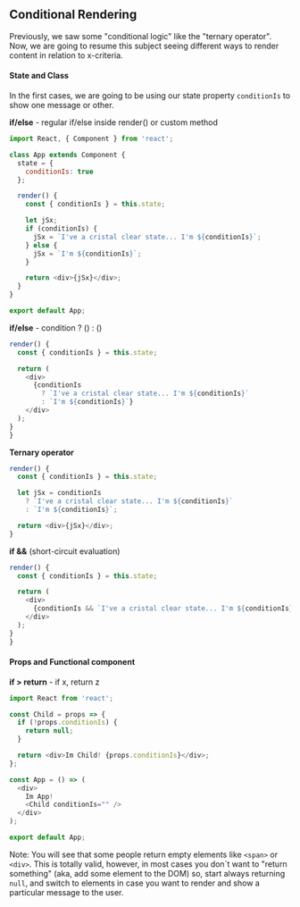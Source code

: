 ## Conditional Rendering

Previously, we saw some "conditional logic" like the "ternary operator". Now, we are going to resume this subject seeing different ways to render content in relation to x-criteria.

#### State and Class

In the first cases, we are going to be using our state property `conditionIs` to show one message or other.

**if/else** - regular if/else inside render() or custom method

```javascript
import React, { Component } from 'react';

class App extends Component {
  state = {
    conditionIs: true
  };

  render() {
    const { conditionIs } = this.state;

    let jSx;
    if (conditionIs) {
      jSx = `I've a cristal clear state... I'm ${conditionIs}`;
    } else {
      jSx = `I'm ${conditionIs}`;
    }

    return <div>{jSx}</div>;
  }
}

export default App;
```

**if/else** - condition ? () : ()

```javascript
render() {
  const { conditionIs } = this.state;

  return (
    <div>
      {conditionIs
        ? `I've a cristal clear state... I'm ${conditionIs}`
        : `I'm ${conditionIs}`}
    </div>
  );
}
}
```

**Ternary operator**

```javascript
render() {
  const { conditionIs } = this.state;

  let jSx = conditionIs
    ? `I've a cristal clear state... I'm ${conditionIs}`
    : `I'm ${conditionIs}`;

  return <div>{jSx}</div>;
}
```

**if &&** (short-circuit evaluation)

```javascript
render() {
  const { conditionIs } = this.state;

  return (
    <div>
      {conditionIs && `I've a cristal clear state... I'm ${conditionIs}`}
    </div>
  );
}
}
```

#### Props and Functional component

**if > return** - if x, return z

```javascript
import React from 'react';

const Child = props => {
  if (!props.conditionIs) {
    return null;
  }

  return <div>Im Child! {props.conditionIs}</div>;
};

const App = () => (
  <div>
    Im App!
    <Child conditionIs="" />
  </div>
);

export default App;
```

Note: You will see that some people return empty elements like `<span>` or `<div>`. This is totally valid, however, in most cases you don´t want to "return something" (aka, add some element to the DOM) so, start always returning `null`, and switch to elements in case you want to render and show a particular message to the user.
